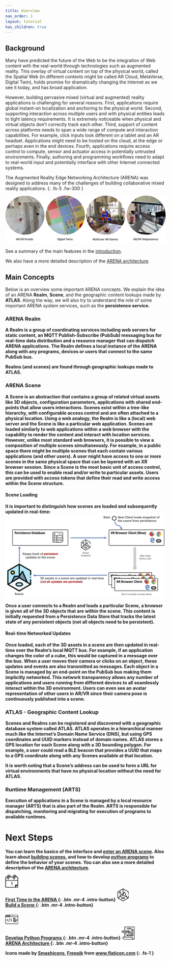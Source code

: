 ```yaml
---
title: Overview
nav_order: 1
layout: tutorial
has_children: true
---
```


## Background

Many have predicted the future of the Web to be the integration of Web content with the real-world through technologies such as augmented reality. This overlay of virtual content on top of the physical world, called the Spatial Web (in different contexts might be called AR Cloud, MetaVerse, Digital Twin), holds promise for dramatically changing the Internet as we see it today, and has broad application.

However, building pervasive mixed (virtual and augmented) reality applications is challenging for several reasons. First, applications require global instant-on localization and anchoring to the physical world. Second, supporting interaction across multiple users and with physical entities leads to tight latency requirements. It is extremely noticeable when physical and virtual objects don’t correctly track each other. Third, support of content across platforms needs to span a wide range of compute and interaction capabilities. For example, click inputs look different on a tablet and an AR headset. Applications might need to be hosted on the cloud, at the edge or perhaps even in the end devices. Fourth, applications require access control to compute, sensor and actuator access in potentially untrusted environments. Finally, authoring and programming workflows need to adapt to real-world input and potentially interface with other Internet connected systems.

The Augmented Reality Edge Networking Architecture (ARENA) was designed to address many of the challenges of building collaborative mixed reality applications.
{: .fs-5 .fw-300 }

![img](../../assets/img/overview/app-examples.png)

See a summary of the main features in the [introduction](/index.html#key-features).

We also have a more detailed description of the [ARENA architecture](/content/architecture/index.html).

## Main Concepts

Below is an overview some important ARENA concepts. We explain the idea of an ARENA <b>Realm</b>, <b>Scene</b>, and the geographic content lookups made by <b>ATLAS</b>. Along the way, we will also try to understand the role of some important ARENA system services, such as the <b>persistence service<b>.

### ARENA Realm

A Realm is a group of coordinating services including web servers for static content, an MQTT Publish-Subscribe (PubSub) messaging bus for real-time data distribution and a resource manager that can dispatch ARENA applications. The Realm defines a local instance of the ARENA along with any programs, devices or users that connect to the same PubSub bus.

Realms (and scenes) are found through geographic lookups made to ATLAS.

### ARENA Scene

A Scene is an abstraction that contains a group of related virtual assets like 3D objects, configuration parameters, applications with shared end-points that allow users interactions. Scenes exist within a tree-like hierarchy, with configurable access control and are often attached to a physical location. Using a web analogy, the Realm is like a (local) web server and the Scene is like a particular web application. Scenes are loaded similarly to web applications within a web browser with the capability to render the content and interact with location services. However, unlike most standard web browsers, it is possible to view a composition of multiple scenes simultaneously. For example, in a public space there might be multiple scenes that each contain various applications (and other users). A user might have access to one or more scenes in the same physical space that can be layered with an XR browser session. Since a Scene is the most basic unit of access control, this can be used to enable read and/or write to particular assets. Users are provided with access tokens that define their read and write access within the Scene structure.

#### Scene Loading

It is important to distinguish how scenes are loaded and subsequently updated in real-time:
<img src="/assets/img/overview/scene-load.png" width="500"/>

Once a user connects to a Realm and loads a particular Scene, a browser is given all of the 3D objects that are within the scene. This content is initially requested from a Persistence Data Store that tracks the latest state of any persistent objects (not all objects need to be persistent).

#### Real-time Networked Updates
Once loaded, each of the 3D assets in a scene are then updated in real-time over the Realm’s local MQTT bus.  For example, if an application changes the color of a cube, this would be captured in a message over the bus. When a user moves their camera or clicks on an object, these updates and events are also transmitted as messages. Each object in a Scene is managed by an end-point on the PubSub bus making them implicitly networked. This network transparency allows any number of applications and users running from different devices to all seamlessly interact within the 3D environment. Users can even see an avatar representation of other users in AR/VR since their camera pose is continuously published into a scene.

### ATLAS - Geographic Content Lookup

Scenes and Realms can be registered and discovered with a geographic database system called ATLAS. ATLAS operates in a hierarchical manner much like the Internet’s Domain Name Service (DNS), but using GPS coordinates and UUID markers instead of domain names. ATLAS stores a GPS location for each Scene along with a 3D bounding polygon. For example, a user could read a BLE beacon that provides a UUID that maps to a GPS coordinate along with any Scenes available at that location.

It is worth noting that a Scene’s address can be used to form a URL for virtual environments that have no physical location without the need for ATLAS.

### Runtime Management (ARTS)

Execution of applications in a Scene is managed by a local resource manager (ARTS) that is also part of the Realm. ARTS is responsible for dispatching, monitoring and migrating for execution of programs to available runtimes.

# Next Steps

You can learn the basics of the interface and [enter an ARENA scene](/content/overview/user-guide.html). Also learn about [building scenes](/content/overview/build.html), and how to develop [python programs](/content/overview/dev-guide.html) to define the behavior of your scenes.
You can also see a more detailed description of the [ARENA architecture](/content/architecture/index.html).

[ <img src="/assets/img/icons/first-time.svg" width="40"/> <br/>First Time in the ARENA ](/content/overview/user-guide.html){: .btn .mr-4  .intro-button}
[ <img src="/assets/img/icons/scene.svg" width="40"/> <br/>Build a Scene ](/content/overview/build.html){: .btn .mr-4 .intro-button}
<br/><br/>
[ <img src="/assets/img/icons/code.svg" width="40"/> <br/>Develop Python Programs ](/content/overview/dev-guide.html){: .btn .mr-4  .intro-button}
[ <img src="/assets/img/icons/arch.svg" width="40"/> <br/>ARENA Architecture ](/content/architecture/index.html){: .btn .mr-4  .intro-button}

Icons made by <a href="https://www.flaticon.com/authors/smashicons" title="Smashicons">Smashicons</a>, <a href="https://www.freepik.com" title="Freepik">Freepik</a> from <a href="https://www.flaticon.com/" title="Flaticon">www.flaticon.com</a>
{: .fs-1 }
